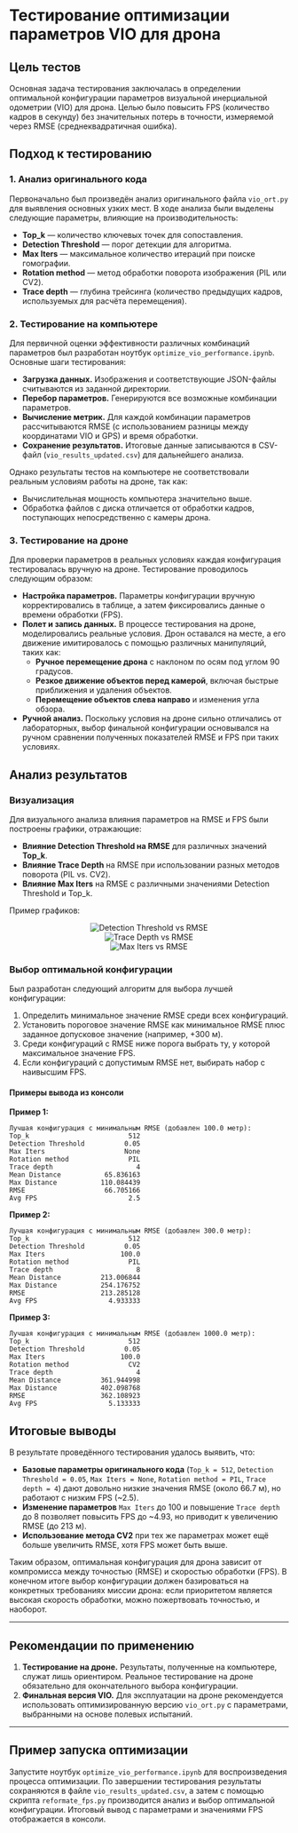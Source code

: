 # Тестирование оптимизации параметров VIO для дрона

## Цель тестов

Основная задача тестирования заключалась в определении оптимальной конфигурации параметров визуальной инерциальной одометрии (VIO) для дрона. Целью было повысить FPS (количество кадров в секунду) без значительных потерь в точности, измеряемой через RMSE (среднеквадратичная ошибка).

## Подход к тестированию

### 1. Анализ оригинального кода

Первоначально был произведён анализ оригинального файла `vio_ort.py` для выявления основных узких мест. В ходе анализа были выделены следующие параметры, влияющие на производительность:

- **Top_k** — количество ключевых точек для сопоставления.
- **Detection Threshold** — порог детекции для алгоритма.
- **Max Iters** — максимальное количество итераций при поиске гомографии.
- **Rotation method** — метод обработки поворота изображения (PIL или CV2).
- **Trace depth** — глубина трейсинга (количество предыдущих кадров, используемых для расчёта перемещения).

### 2. Тестирование на компьютере

Для первичной оценки эффективности различных комбинаций параметров был разработан ноутбук `optimize_vio_performance.ipynb`. Основные шаги тестирования:

- **Загрузка данных.** Изображения и соответствующие JSON-файлы считываются из заданной директории.
- **Перебор параметров.** Генерируются все возможные комбинации параметров.
- **Вычисление метрик.** Для каждой комбинации параметров рассчитываются RMSE (с использованием разницы между координатами VIO и GPS) и время обработки.
- **Сохранение результатов.** Итоговые данные записываются в CSV-файл (`vio_results_updated.csv`) для дальнейшего анализа.

Однако результаты тестов на компьютере не соответствовали реальным условиям работы на дроне, так как:
- Вычислительная мощность компьютера значительно выше.
- Обработка файлов с диска отличается от обработки кадров, поступающих непосредственно с камеры дрона.

### 3. Тестирование на дроне

Для проверки параметров в реальных условиях каждая конфигурация тестировалась вручную на дроне. Тестирование проводилось следующим образом:
- **Настройка параметров.** Параметры конфигурации вручную корректировались в таблице, а затем фиксировались данные о времени обработки (FPS).
- **Полет и запись данных.** В процессе тестирования на дроне, моделировались реальные условия. Дрон оставался на месте, а его движение имитировалось с помощью различных манипуляций, таких как:
  - **Ручное перемещение дрона** с наклоном по осям под углом 90 градусов.
  - **Резкое движение объектов перед камерой**, включая быстрые приближения и удаления объектов.
  - **Перемещение объектов слева направо** и изменения угла обзора.
- **Ручной анализ.** Поскольку условия на дроне сильно отличались от лабораторных, выбор финальной конфигурации основывался на ручном сравнении полученных показателей RMSE и FPS при таких условиях.

## Анализ результатов

### Визуализация

Для визуального анализа влияния параметров на RMSE и FPS были построены графики, отражающие:

- **Влияние Detection Threshold на RMSE** для различных значений **Top_k**.
- **Влияние Trace Depth** на RMSE при использовании разных методов поворота (PIL vs. CV2).
- **Влияние Max Iters** на RMSE с различными значениями Detection Threshold и Top_k.

Пример графиков:

<div align="center">
    <img src="images/graph1_detection_threshold_vs_rmse.png" alt="Detection Threshold vs RMSE" style="max-width:80%;"/>
</div>

<div align="center">
    <img src="images/graph2_trace_depth_vs_rmse.png" alt="Trace Depth vs RMSE" style="max-width:80%;"/>
</div>

<div align="center">
    <img src="images/graph3_max_iters_vs_rmse.png" alt="Max Iters vs RMSE" style="max-width:80%;"/>
</div>

### Выбор оптимальной конфигурации

Был разработан следующий алгоритм для выбора лучшей конфигурации:
1. Определить минимальное значение RMSE среди всех конфигураций.
2. Установить пороговое значение RMSE как минимальное RMSE плюс заданное допусковое значение (например, +300 м).
3. Среди конфигураций с RMSE ниже порога выбрать ту, у которой максимальное значение FPS.
4. Если конфигураций с допустимым RMSE нет, выбирать набор с наивысшим FPS.

#### Примеры вывода из консоли

**Пример 1:**
```
Лучшая конфигурация с минимальным RMSE (добавлен 100.0 метр): 
Top_k                         512
Detection Threshold          0.05
Max Iters                    None
Rotation method               PIL
Trace depth                     4
Mean Distance           65.836163
Max Distance           110.084439
RMSE                    66.705166
Avg FPS                       2.5
```

**Пример 2:**
```
Лучшая конфигурация с минимальным RMSE (добавлен 300.0 метр): 
Top_k                         512
Detection Threshold          0.05
Max Iters                   100.0
Rotation method               PIL
Trace depth                     8
Mean Distance          213.006844
Max Distance           254.176752
RMSE                   213.285128
Avg FPS                  4.933333
```

**Пример 3:**
```
Лучшая конфигурация с минимальным RMSE (добавлен 1000.0 метр): 
Top_k                         512
Detection Threshold          0.05
Max Iters                   100.0
Rotation method               CV2
Trace depth                     4
Mean Distance          361.944998
Max Distance           402.098768
RMSE                   362.108923
Avg FPS                  5.133333
```

## Итоговые выводы

В результате проведённого тестирования удалось выявить, что:
- **Базовые параметры оригинального кода** (`Top_k = 512`, `Detection Threshold = 0.05`, `Max Iters = None`, `Rotation method = PIL`, `Trace depth = 4`) дают довольно низкие значения RMSE (около 66.7 м), но работают с низким FPS (~2.5).
- **Изменение параметров** `Max Iters` до 100 и повышение `Trace depth` до 8 позволяет повысить FPS до ~4.93, но приводит к увеличению RMSE (до 213 м).
- **Использование метода CV2** при тех же параметрах может ещё больше увеличить RMSE, хотя FPS может быть выше.

Таким образом, оптимальная конфигурация для дрона зависит от компромисса между точностью (RMSE) и скоростью обработки (FPS). В конечном итоге выбор конфигурации должен базироваться на конкретных требованиях миссии дрона: если приоритетом является высокая скорость обработки, можно пожертвовать точностью, и наоборот.

---

## Рекомендации по применению

1. **Тестирование на дроне.** Результаты, полученные на компьютере, служат лишь ориентиром. Реальное тестирование на дроне обязательно для окончательного выбора конфигурации.
2. **Финальная версия VIO.** Для эксплуатации на дроне рекомендуется использовать оптимизированную версию `vio_ort.py` с параметрами, выбранными на основе полевых испытаний.

---

## Пример запуска оптимизации

Запустите ноутбук `optimize_vio_performance.ipynb` для воспроизведения процесса оптимизации. По завершении тестирования результаты сохраняются в файле `vio_results_updated.csv`, а затем с помощью скрипта `reformate_fps.py` производится анализ и выбор оптимальной конфигурации. Итоговый вывод с параметрами и значениями FPS отображается в консоли.
